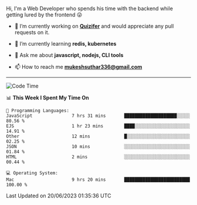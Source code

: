 Hi, I'm a Web Developer who spends his time with the backend while getting lured by the frontend 😜

- 🔭 I’m currently working on **[Quizifer](https://github.com/SutharMukesh/Quizifer/)** and would appreciate any pull requests on it.

- 🌱 I’m currently learning **redis, kubernetes**

- 💬 Ask me about **javascript, nodejs, CLI tools**

- 📫 How to reach me **mukeshsuthar336@gmail.com**

---
<!--START_SECTION:waka-->
![Code Time](http://img.shields.io/badge/Code%20Time-2%2C341%20hrs%207%20mins-blue)

📊 **This Week I Spent My Time On** 

```text
💬 Programming Languages: 
JavaScript               7 hrs 31 mins       ████████████████████░░░░░   80.56 % 
EJS                      1 hr 23 mins        ████░░░░░░░░░░░░░░░░░░░░░   14.91 % 
Other                    12 mins             █░░░░░░░░░░░░░░░░░░░░░░░░   02.25 % 
JSON                     10 mins             ░░░░░░░░░░░░░░░░░░░░░░░░░   01.84 % 
HTML                     2 mins              ░░░░░░░░░░░░░░░░░░░░░░░░░   00.44 % 

💻 Operating System: 
Mac                      9 hrs 20 mins       █████████████████████████   100.00 % 
```


 Last Updated on 20/06/2023 01:35:36 UTC
<!--END_SECTION:waka-->
